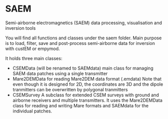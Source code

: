 # SAEM
Semi-airborne electromagnetics (SAEM) data processing, visualisation and inversion tools

You will find all functions and classes under the saem folder.
Main purpose is to load, filter, save and post-process semi-airborne data for inversion with custEM or empymod.

It holds three main classes:
* CSEMData (will be renamed to SAEMdata)
    main class for managing SAEM data patches using a single transmitter
* Mare2DEMData
    for reading Mare2DEM data format (.emdata)
    Note that even though it is designed for 2D, the coordinates are 3D 
    and the dipole tranmitters can be overwritten by polygonal tranmitters
* CSEMSurvey
    A subclass for extended CSEM surveys with ground and airborne receivers and multiple transmitters.
    It uses the Mare2DEMData class for reading and writing Mare formats and SAEMdata for the individual patches.